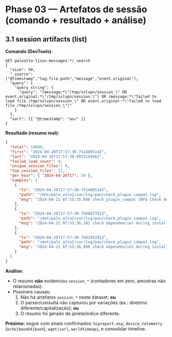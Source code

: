 # Phase 03 — Artefatos de sessão (comando + resultado + análise)

## 3.1 session artifacts (list)
**Comando (DevTools):**
~~~http
GET paloalto-linux-messages-*/_search
{
  "size": 50,
  "_source": ["@timestamp","log.file.path","message","event.original"],
  "query": {
    "query_string": {
      "query": "(message:*\"/tmp/sslvpn/session_\" OR event.original:*\"/tmp/sslvpn/session_\") OR (message:*\"failed to load file /tmp/sslvpn/session_\" OR event.original:*\"failed to load file /tmp/sslvpn/session_\")"
    }
  },
  "sort": [{ "@timestamp": "asc" }]
}
~~~

**Resultado (resumo real):**
~~~json
{
  "total": 10000,
  "first": "2024-04-26T17:57:30.751488514Z",
  "last": "2024-04-26T17:57:30.893315446Z",
  "failed_load_count": 0,
  "unique_session_files": 0,
  "top_session_files": [],
  "per_hour": { "2024-04-26T17": 50 },
  "samples": [
    {
      "ts": "2024-04-26T17:57:30.751488514Z",
      "path": "/mnt/palo_alto2/var/log/pan/check_plugin_compat.log",
      "msg": "2024-04-21 07:55:35,686 check_plugin_compat INFO Check dependencies during installation of dlp 5.0.1"
    },
    {
      "ts": "2024-04-26T17:57:30.758887761Z",
      "path": "/mnt/palo_alto2/var/log/pan/check_plugin_compat.log",
      "msg": "2024-04-21 07:55:36,342 check dependencies during installation of vm_series 5.0.1"
    },
    {
      "ts": "2024-04-26T17:57:30.758193291Z",
      "path": "/mnt/palo_alto2/var/log/pan/check_plugin_compat.log",
      "msg": "2024-04-21 07:55:36,048 check dependencies during installation of openconfig 2.0.0"
    }
  ]
}
~~~

**Análise:**
- O resumo **não** evidenciou `session_*` (contadores em zero, amostras não relacionadas).
- Possíveis causas:
  1) Não há artefatos `session_*` neste dataset; **ou**
  2) O parser/consulta não capturou por variações (ex.: diretório diferente/capitalização); **ou**
  3) O resumo foi gerado de janela/índice diferente.

**Próximo:** seguir com sinais confirmados: `hipreport.esp`, `device_telemetry` (`echo|base64|bash`), `wget|curl`, `worldtimeapi`, e consolidar timeline.
